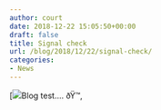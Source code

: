 ```yaml
---
author: court
date: 2018-12-22 15:05:50+00:00
draft: false
title: Signal check
url: /blog/2018/12/22/signal-check/
categories:
- News
---
```


[![](/blog/wp-content/uploads/2018/12/56615175378__9971a528-092e-4143-88d7-4dae52289f45-e1546917636778-768x1024.jpg)Blog test.... ðŸ™‚
